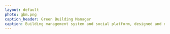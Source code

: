 ```yaml
---
layout: default
photo: gbm.png
caption_header: Green Building Manager
caption: Building management system and social platform, designed and developed for Smart Resource Labs.
---
```

